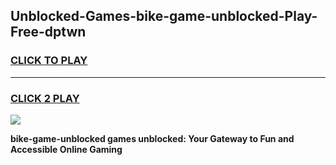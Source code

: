 
## Unblocked-Games-bike-game-unblocked-Play-Free-dptwn
<h3>
<a href="https://premium76.site?title=bike-game-unblocked&ref=18A1">CLICK TO PLAY</a></h3>
<hr>

<h3>
<a href="https://premium76.site?title=bike-game-unblocked&ref=18A1">CLICK 2 PLAY</a>
  
</h3>

<a href="https://premium76.site?title=bike-game-unblocked&ref=18A1"><img src="https://clearcache.store/games.png"></a>


**bike-game-unblocked games unblocked: Your Gateway to Fun and Accessible Online Gaming**
